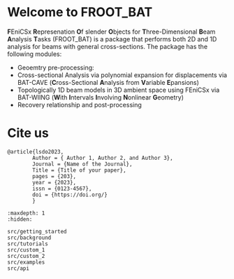 # Welcome to FROOT_BAT

**F**EniCSx **R**epresenation **O**f slender **O**bjects for  **T**hree-Dimensional **B**eam **A**nalysis **T**asks (FROOT_BAT) is a package that performs both 2D and 1D analysis for beams with general cross-sections. The package has the following modules:

* Geoemtry pre-processing:
* Cross-sectional Analysis via polynomial expansion for displacements via BAT-CAVE (**C**ross-Sectional **A**nalysis from **V**ariable **E**pansions) 
* Topologically 1D beam models in 3D ambient space using FEniCSx via BAT-WIING (**W**ith **I**ntervals **I**nvolving **N**onlinear **G**eometry)  
* Recovery relationship and post-processing

# Cite us
```none
@article{lsdo2023,
        Author = { Author 1, Author 2, and Author 3},
        Journal = {Name of the Journal},
        Title = {Title of your paper},
        pages = {203},
        year = {2023},
        issn = {0123-4567},
        doi = {https://doi.org/}
        }
```

<!-- Remove/add custom pages from/to toc as per your package's requirement -->

```{toctree}
:maxdepth: 1
:hidden:

src/getting_started
src/background
src/tutorials
src/custom_1
src/custom_2
src/examples
src/api
```
